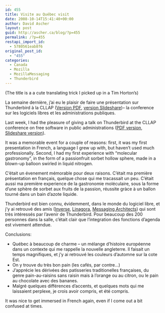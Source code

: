```yaml
---
id: 455
title: Visite au Québec visit
date: 2008-10-14T15:41:40+00:00
author: David Ascher
layout: post
guid: http://ascher.ca/blog/?p=455
permalink: /?p=455
restapi_import_id:
  - 5780561eab8f6
original_post_id:
  - "455"
categories:
  - Canada
  - Mozilla
  - MozillaMessaging
  - Thunderbird
---
```

(The title is a a cute translating trick I picked up in a Tim Horton&#8217;s)

La semaine dernière, j&#8217;ai eu le plaisir de faire une présentation sur Thunderbird à la CLLAP ([Version PDF](http://ascher.ca/presentations/CLLAP.pdf), [version Slideshare](http://www.slideshare.net/davidascher/cllap-2008-thunderbird-presentation/))&#8211; la conference sur les logiciels libres et les administrations publiques.

Last week, I had the pleasure of giving a talk on Thunderbird at the CLLAP conference on free software in public administrations ([PDF version](http://ascher.ca/presentations/CLLAP.pdf), [Slideshare version](http://www.slideshare.net/davidascher/cllap-2008-thunderbird-presentation/)).

It was a memorable event for a couple of reasons: first, it was my first presentation in French, a language I grew up with, but haven&#8217;t used much professionally. Second, I had my first experience with &#8220;molecular gastronomy&#8221;, in the form of a passionfruit sorbet hollow sphere, made in a blown-up balloon swirled in liquid nitrogen.

C&#8217;était un évenement mémorable pour deux raisons. C&#8217;était ma première présentation en français, quelque chose qui me tracassait un peu. C&#8217;était aussi ma première experience de la gastronomie moléculaire, sous la forme d&#8217;une sphère de sorbet aux fruits de la passion, réussite gràce à un ballon tourné dans un bain d&#8217;azote liquide.

Thunderbird est bien connu, évidemment, dans le monde du logiciel libre, et j&#8217;y ai retrouvé des amis ([Inverse](http://www.inverse.ca/english/contributions/sogo.html), [Linagora](http://linagora.com/), [Messaging Architects](http://www.messagingarchitects.com/en/)) qui sont très intéressés par l&#8217;avenir de Thunderbird. Pour beaucoup des 200 personnes dans la salle, c&#8217;était clair que l&#8217;integration des fonctions d&#8217;agenda est vivement attendue.

Conclusions:

  * Québec à beaucoup de charme &#8211; un mélange d&#8217;histoire européenne dans un contexte qui me rappelle la nouvelle angleterre. Il faisait un temps magnifiques, et j&#8217;y ai retrouvé les couleurs d&#8217;automne sur la cote Est.
  * On y trouve du très bon pain (les cafés, par contre&#8230;)
  * J&#8217;apprécie les dérivées des patisseries traditionelles françaises, du genre pain-au-raisins sans raisin mais à l&#8217;orange ou au citron, ou le pain au chocolate avec des bananes.
  * Malgré quelques différences d&#8217;accents, et quelques mots qui me laissaient perplexe, je crois avoir compris, et été compris. 

It was nice to get immersed in French again, even if I come out a bit confused at times.
